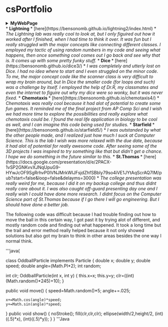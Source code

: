 # csPortfolio

<details><summary><b> MyWebPage </b></summary>
 <p>
  * [here](https://bensonomb.github.io/lightning2/index.html)
  * <i>The Webpage was a good intro to this school year and I found it interesting how we learned about what actual webistes use. At first I thought I was actually good at this subject, but when other kids made their websites I realized how little I know about everything.</i>
 </p>
  </details>
* <b>Lightning </b>
  * [here](https://bensonomb.github.io/lightning2/index.html)
  * <i>The Lightning lab was really cool to look at, but I only figuired out how it worked after I finished, when I had time to think it over. It was fun but I really struggled with the major concepts like connecting different classes. I employed my tactic of using random numbers in my code and seeing what happens, then once something cool comes out I go back and see why that is. It comes up with some pretty funky stuff.</i>
* <b> Dice </b>
  * [here](https://bensonomb.github.io/dice3/)
  * <i>I was completely and utterly lost on Dice. I had no idea where to start and I even struggled on the minor code. To me, the major concept code like the scanner class is very difficult to wrap my brain around, but In Dice the smaller code (for loops and such) was 
  a challenge by itself. I employed the help of Dr.R, my classmates and even the internet to figuire out why my dice were so wonky, but it was never fixed.</i>
* <b> Chemotaxis </b> 
  * [here](https://bensonomb.github.io/chemotaxis4/)
  * <i>Chemotaxis was really cool because it had alot of potential to create some fun games. It reminded me of the final project from AP Comp Sci and I wish we had more time to explore the possibilities and really explore what chemotaxis could be. I found the real life application in biology to be cool as well, and I can imagine this code being used for studies.</i>
* <b> Starfield </b> 
  * [here](https://bensonomb.github.io/starfield5/)
  *<i> I was outstanded by what the other people made, and I realized just how much I suck at Computer Science. This is the lab I wish was more relaxed with the due date, because it had alot of potential for really awesome code. After seeing some of the 3D projects I was inspired to try something like that but didn't get a chance. I hope we do something in the future similar to this.</i>
* <b> St.Thomas </b>
  *  [here](https://docs.google.com/presentation/d/e/2PACX-1vSP2GNKvvXJNqUpuG9-HYwJcOF9SgRrhvP0IVNJMrkWlJFsjdZhfSBbly79so4iVE1JYtAqScrAQ7IM/pub?start=false&loop=false&delayms=3000)
  * <i>The college presentation was really weird for me, because I did it on my backup college and thus didnt really care about it. I was also caught off-guard presenting day one and I really wish I could have done more research. I didnt focus on the Computer Science part of St.Thomas because if I go there I will go engineering. But I should have done a better job.</i>



The following code was difficult because I had trouble finding out how to move the ball in this certain way, I got past it by trying alot of different, and mostly random code and finding out what happened. It took a long time but the trail and error method really helped because it not only showed solutions but also got my brain to think in other areas besides the one way I normal think.

'''java{

class OddballParticle implements Particle {
  double x;
  double y;
  double speed;
  double angle=(Math.PI*2);
  int random;
  
  int clr;
  OddballParticle(int x, int y) {
    this.x=x;
    this.y=y;
    clr=((int)(Math.random()*245)+10);
  }



  public void move() {
    speed=Math.random()*5;
    angle+=.025;

    x+=Math.cos(angle)*speed;
    y+=Math.sin(angle)*speed;
     
  }
  public void show() {
    noStroke();
    fill(clr,clr,clr);
    ellipse(width/2,height/2, (int)((.5)*x), (int)((.5)*y));
  }
}
'''Java

 
